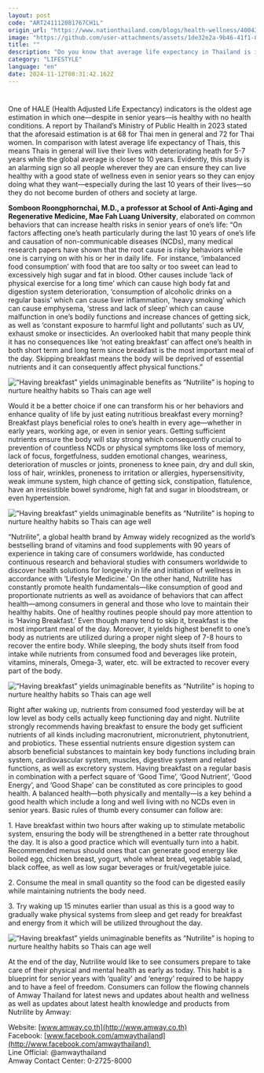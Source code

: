 ```yaml
---
layout: post
code: "ART241112081767CH1L"
origin_url: "https://www.nationthailand.com/blogs/health-wellness/40043212"
image: "https://github.com/user-attachments/assets/1de32e2a-9b46-41f1-8270-38ddc4dc048b"
title: ""
description: "Do you know that average life expectancy in Thailand is increasing? 73 is the average life expectancy of Thai men while 79 is the latest average life expectancy for Thai women. Having a long life, nonetheless, is not enough as one should have a long and healthy life."
category: "LIFESTYLE"
language: "en"
date: 2024-11-12T08:31:42.162Z
---
```


# 









One of HALE (Health Adjusted Life Expectancy) indicators is the oldest age estimation in which one—despite in senior years—is healthy with no health conditions. A report by Thailand’s Ministry of Public Health in 2023 stated that the aforesaid estimation is at 68 for Thai men in general and 72 for Thai women. In comparison with latest average life expectancy of Thais, this means Thais in general will live their lives with deteriorating heath for 5-7 years while the global average is closer to 10 years. Evidently, this study is an alarming sign so all people wherever they are can ensure they can live healthy with a good state of wellness even in senior years so they can enjoy doing what they want—especially during the last 10 years of their lives—so they do not become burden of others and society at large.

**Somboon Roongphornchai, M.D., a professor at School of Anti-Aging and Regenerative Medicine, Mae Fah Luang University**, elaborated on common behaviors that can increase health risks in senior years of one’s life: “On factors affecting one’s heath particularly during the last 10 years of one’s life and causation of non-communicable diseases (NCDs), many medical research papers have shown that the root cause is risky behaviors while one is carrying on with his or her in daily life.  For instance, ‘imbalanced food consumption’ with food that are too salty or too sweet can lead to excessively high sugar and fat in blood. Other causes include ‘lack of physical exercise for a long time’ which can cause high body fat and digestion system deterioration, ‘consumption of alcoholic drinks on a regular basis’ which can cause liver inflammation, ‘heavy smoking’ which can cause emphysema, ‘stress and lack of sleep’ which can cause malfunction in one’s bodily functions and increase chances of getting sick, as well as ‘constant exposure to harmful light and pollutants’ such as UV, exhaust smoke or insecticides. An overlooked habit that many people think it has no consequences like ‘not eating breakfast’ can affect one’s health in both short term and long term since breakfast is the most important meal of the day. Skipping breakfast means the body will be deprived of essential nutrients and it can consequently affect physical functions.”

  ![“Having breakfast” yields unimaginable benefits as “Nutrilite” is hoping to nurture healthy habits so Thais can age well](https://github.com/user-attachments/assets/19a47fa5-7189-4479-ad9e-d48b36127d55)

Would it be a better choice if one can transform his or her behaviors and enhance quality of life by just eating nutritious breakfast every morning? Breakfast plays beneficial roles to one’s health in every age—whether in early years, working age, or even in senior years. Getting sufficient nutrients ensure the body will stay strong which consequently crucial to prevention of countless NCDs or physical symptoms like loss of memory, lack of focus, forgetfulness, sudden emotional changes, weariness, deterioration of muscles or joints, proneness to knee pain, dry and dull skin, loss of hair, wrinkles, proneness to irritation or allergies, hypersensitivity, weak immune system, high chance of getting sick, constipation, flatulence, have an irresistible bowel syndrome, high fat and sugar in bloodstream, or even hypertension.

  ![“Having breakfast” yields unimaginable benefits as “Nutrilite” is hoping to nurture healthy habits so Thais can age well](https://github.com/user-attachments/assets/e6ad6d58-1e99-472e-997d-e76330d9dac5)

“Nutrilite”, a global health brand by Amway widely recognized as the world’s bestselling brand of vitamins and food supplements with 90 years of experience in taking care of consumers worldwide, has conducted continuous research and behavioral studies with consumers worldwide to discover health solutions for longevity in life and initiation of wellness in accordance with ‘Lifestyle Medicine.’ On the other hand, Nutrilite has constantly promote health fundamentals—like consumption of good and proportionate nutrients as well as avoidance of behaviors that can affect health—among consumers in general and those who love to maintain their healthy habits. One of healthy routines people should pay more attention to is ‘Having Breakfast.’ Even though many tend to skip it, breakfast is the most important meal of the day. Moreover, it yields highest benefit to one’s body as nutrients are utilized during a proper night sleep of 7-8 hours to recover the entire body. While sleeping, the body shuts itself from food intake while nutrients from consumed food and beverages like protein, vitamins, minerals, Omega-3, water, etc. will be extracted to recover every part of the body.

  ![“Having breakfast” yields unimaginable benefits as “Nutrilite” is hoping to nurture healthy habits so Thais can age well](https://github.com/user-attachments/assets/ea46cb5c-c6b4-4781-8b24-b1d64fb4013c)

Right after waking up, nutrients from consumed food yesterday will be at low level as body cells actually keep functioning day and night. Nutrilite strongly recommends having breakfast to ensure the body get sufficient nutrients of all kinds including macronutrient, micronutrient, phytonutrient, and probiotics. These essential nutrients ensure digestion system can absorb beneficial substances to maintain key body functions including brain system, cardiovascular system, muscles, digestive system and related functions, as well as excretory system. Having breakfast on a regular basis in combination with a perfect square of ‘Good Time’, ‘Good Nutrient’, ‘Good Energy’, and ‘Good Shape’ can be constituted as core principles to good health. A balanced health—both physically and mentally—is a key behind a good health which include a long and well living with no NCDs even in senior years. Basic rules of thumb every consumer can follow are:

1\. Have breakfast within two hours after waking up to stimulate metabolic system, ensuring the body will be strengthened in a better rate throughout the day. It is also a good practice which will eventually turn into a habit. Recommended menus should ones that can generate good energy like boiled egg, chicken breast, yogurt, whole wheat bread, vegetable salad, black coffee, as well as low sugar beverages or fruit/vegetable juice.

2. Consume the meal in small quantity so the food can be digested easily while maintaining nutrients the body need.

3\. Try waking up 15 minutes earlier than usual as this is a good way to gradually wake physical systems from sleep and get ready for breakfast and energy from it which will be utilized throughout the day.

  ![“Having breakfast” yields unimaginable benefits as “Nutrilite” is hoping to nurture healthy habits so Thais can age well](https://github.com/user-attachments/assets/05f01143-06bb-43a0-967c-fa352c2f3c70)

At the end of the day, Nutrilite would like to see consumers prepare to take care of their physical and mental health as early as today. This habit is a blueprint for senior years with ‘quality’ and ‘energy’ required to be happy and to have a feel of freedom. Consumers can follow the flowing channels of Amway Thailand for latest news and updates about health and wellness as well as updates about latest health knowledge and products from Nutrilite by Amway:

Website: [www.amway.co.th](http://www.amway.co.th)  
Facebook: [www.facebook.com/amwaythailand](http://www.facebook.com/amwaythailand)   
Line Official: @amwaythailand  
Amway Contact Center: 0-2725-8000